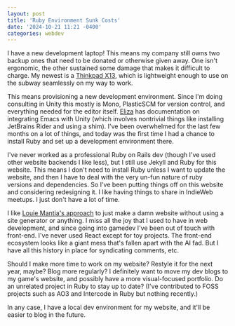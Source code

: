 ```yaml
---
layout: post
title: 'Ruby Environment Sunk Costs'
date: '2024-10-21 11:21 -0400'
categories: webdev
---
```


I have a new development laptop! This means my company still owns two
backup ones that need to be donated or otherwise given away. One isn't
ergonomic, the other sustained some damage that makes it difficult to
charge. My newest is a [Thinkpad X13](/uses), which is lightweight enough to use on the subway seamlessly on my way to work.

This means provisioning a new development environment. Since I'm doing consulting in Unity this mostly is Mono, PlasticSCM for version control, and everything needed for the editor itself. [Eliza](https://eliza.sh/2022-07-31-using-unity-editor-with-emacs-(part-2).html) has documentation on integrating Emacs with Unity (which involves nontrivial things like installing JetBrains Rider and using a shim). I've been overwhelmed for the last few months on a lot of things, and today was the first time I had a chance to install Ruby and set up a development environment there.

I've never worked as a professional Ruby on Rails dev (though I've used other website backends I like less), but I still use Jekyll and Ruby for this website. This means I don't need to install Ruby unless I want to update the website, and then I have to deal with the very un-fun nature of ruby versions and dependencies. So I've been putting things off on this website and considering redesigning it. I like having things to share in IndieWeb meetups. I just don't have a lot of time.

I like [Louie Mantia's approach](https://lmnt.me/blog/how-to-make-a-damn-website.html) to just make a damn website without using a site generator or anything. I miss all the joy that I used to have in web development, and since going into gamedev I've been out of touch with front-end. I've never used React except for toy projects. The front-end ecosystem looks like a giant mess that's fallen apart with the AI fad. But I have all this history in place for syndicating comments, etc. 

Should I make more time to work on my website? Restyle it for the next year, maybe? Blog more regularly? I definitely want to move my dev blogs to my game's website, and possibly have a more visual-focused portfolio. Do an unrelated project in Ruby to stay up to date? (I've contributed to FOSS projects such as AO3 and Intercode in Ruby but nothing recently.)

In any case, I have a local dev environment for my website, and it'll be easier to blog in the future.
